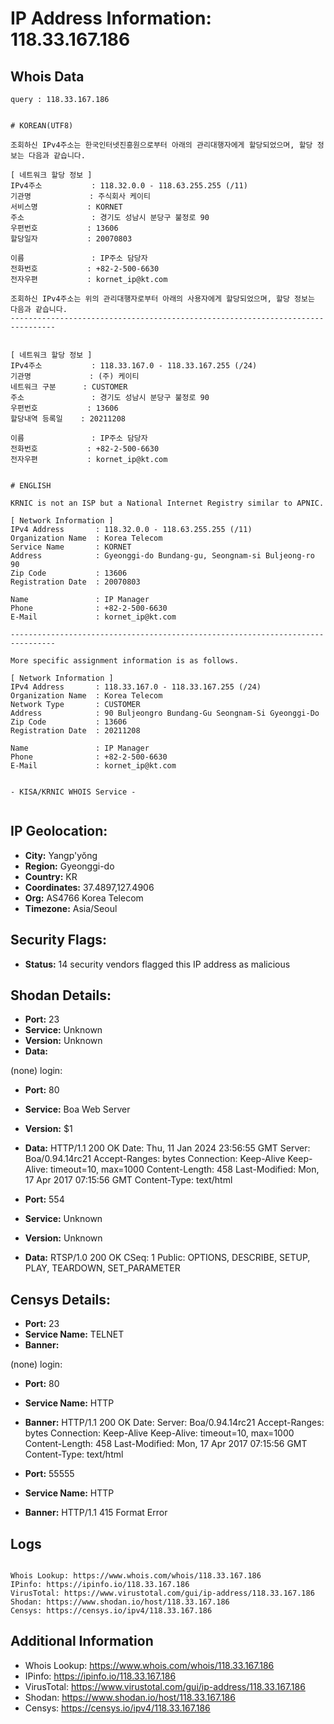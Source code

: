 # IP Address Information: 118.33.167.186

## Whois Data
```
query : 118.33.167.186


# KOREAN(UTF8)

조회하신 IPv4주소는 한국인터넷진흥원으로부터 아래의 관리대행자에게 할당되었으며, 할당 정보는 다음과 같습니다.

[ 네트워크 할당 정보 ]
IPv4주소           : 118.32.0.0 - 118.63.255.255 (/11)
기관명             : 주식회사 케이티
서비스명           : KORNET
주소               : 경기도 성남시 분당구 불정로 90
우편번호           : 13606
할당일자           : 20070803

이름               : IP주소 담당자
전화번호           : +82-2-500-6630
전자우편           : kornet_ip@kt.com

조회하신 IPv4주소는 위의 관리대행자로부터 아래의 사용자에게 할당되었으며, 할당 정보는 다음과 같습니다.
--------------------------------------------------------------------------------


[ 네트워크 할당 정보 ]
IPv4주소           : 118.33.167.0 - 118.33.167.255 (/24)
기관명             : (주) 케이티
네트워크 구분      : CUSTOMER
주소               : 경기도 성남시 분당구 불정로 90
우편번호           : 13606
할당내역 등록일    : 20211208

이름               : IP주소 담당자
전화번호           : +82-2-500-6630
전자우편           : kornet_ip@kt.com


# ENGLISH

KRNIC is not an ISP but a National Internet Registry similar to APNIC.

[ Network Information ]
IPv4 Address       : 118.32.0.0 - 118.63.255.255 (/11)
Organization Name  : Korea Telecom
Service Name       : KORNET
Address            : Gyeonggi-do Bundang-gu, Seongnam-si Buljeong-ro 90
Zip Code           : 13606
Registration Date  : 20070803

Name               : IP Manager
Phone              : +82-2-500-6630
E-Mail             : kornet_ip@kt.com

--------------------------------------------------------------------------------

More specific assignment information is as follows.

[ Network Information ]
IPv4 Address       : 118.33.167.0 - 118.33.167.255 (/24)
Organization Name  : Korea Telecom
Network Type       : CUSTOMER
Address            : 90 Buljeongro Bundang-Gu Seongnam-Si Gyeonggi-Do
Zip Code           : 13606
Registration Date  : 20211208

Name               : IP Manager
Phone              : +82-2-500-6630
E-Mail             : kornet_ip@kt.com


- KISA/KRNIC WHOIS Service -


```
## IP Geolocation:
- **City:** Yangp'yŏng
- **Region:** Gyeonggi-do
- **Country:** KR
- **Coordinates:** 37.4897,127.4906
- **Org:** AS4766 Korea Telecom
- **Timezone:** Asia/Seoul

## Security Flags:
- **Status:** 14 security vendors flagged this IP address as malicious

## Shodan Details:
- **Port:** 23
- **Service:** Unknown
- **Version:** Unknown
- **Data:** 
(none) login: 

- **Port:** 80
- **Service:** Boa Web Server
- **Version:** $1
- **Data:** HTTP/1.1 200 OK
Date: Thu, 11 Jan 2024 23:56:55 GMT
Server: Boa/0.94.14rc21
Accept-Ranges: bytes
Connection: Keep-Alive
Keep-Alive: timeout=10, max=1000
Content-Length: 458
Last-Modified: Mon, 17 Apr 2017 07:15:56 GMT
Content-Type: text/html



- **Port:** 554
- **Service:** Unknown
- **Version:** Unknown
- **Data:** RTSP/1.0 200 OK
CSeq: 1
Public: OPTIONS, DESCRIBE, SETUP, PLAY, TEARDOWN, SET_PARAMETER



## Censys Details:
- **Port:** 23
- **Service Name:** TELNET
- **Banner:** 
(none) login: 

- **Port:** 80
- **Service Name:** HTTP
- **Banner:** HTTP/1.1 200 OK
Date:  <REDACTED>
Server: Boa/0.94.14rc21
Accept-Ranges: bytes
Connection: Keep-Alive
Keep-Alive: timeout=10, max=1000
Content-Length: 458
Last-Modified: Mon, 17 Apr 2017 07:15:56 GMT
Content-Type: text/html


- **Port:** 55555
- **Service Name:** HTTP
- **Banner:** HTTP/1.1 415 Format Error


## Logs
```

Whois Lookup: https://www.whois.com/whois/118.33.167.186
IPinfo: https://ipinfo.io/118.33.167.186
VirusTotal: https://www.virustotal.com/gui/ip-address/118.33.167.186
Shodan: https://www.shodan.io/host/118.33.167.186
Censys: https://censys.io/ipv4/118.33.167.186

```
## Additional Information
- Whois Lookup: https://www.whois.com/whois/118.33.167.186
- IPinfo: https://ipinfo.io/118.33.167.186
- VirusTotal: https://www.virustotal.com/gui/ip-address/118.33.167.186
- Shodan: https://www.shodan.io/host/118.33.167.186
- Censys: https://censys.io/ipv4/118.33.167.186

